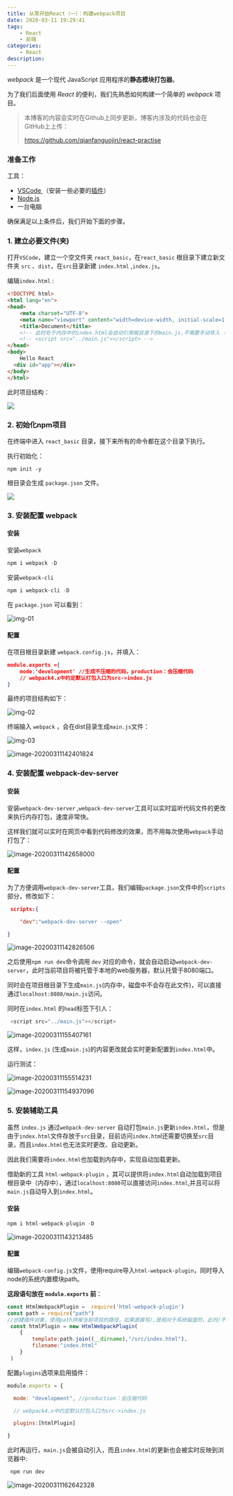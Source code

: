 ```yaml
---
title: 从零开始React（一）：构建webpack项目
date: 2020-03-11 19:29:41
tags:
	- React
	- 前端
categories:
	- React
description:
---
```


*webpack* 是一个现代 JavaScript 应用程序的**静态模块打包器**。

为了我们后面使用 *React*  的便利，我们先熟悉如何构建一个简单的 *webpack*  项目。

<!--more-->

>   本博客的内容会实时在Github上同步更新，博客内涉及的代码也会在GitHub上上传：
>
>   https://github.com/qianfanguojin/react-practise

### 准备工作

工具：

-   [VSCode ](https://code.visualstudio.com/)（安装一些必要的[插件](https://segmentfault.com/a/1190000006697219)）
-   [Node.js](https://nodejs.org/en/)  
-   一台电脑

确保满足以上条件后，我们开始下面的步骤。

### 1. 建立必要文件(夹)

打开`VSCode`，建立一个空文件夹 `react_basic`，在`react_basic` 根目录下建立新文件夹 `src` 、`dist`，在`src`目录新建 `index.html` ,`index.js`。

编辑`index.html` :

```html
<!DOCTYPE html>
<html lang="en">
<head>
    <meta charset="UTF-8">
    <meta name="viewport" content="width=device-width, initial-scale=1.0">
    <title>Document</title>
    <!-- 此时处于内存中的index.html会自动引用根目录下的main.js,不需要手动导入 -->
    <!-- <script src="../main.js"></script> -->
</head>
<body>
    Hello React
  <div id="app"></div>
</body>
</html>
```

此时项目结构：

![](https://cdn.jsdelivr.net/gh/qianfanguojin/ImageHosting_1/hexo/20200311202537.png)

### 2. 初始化npm项目

在终端中进入 `react_basic` 目录，接下来所有的命令都在这个目录下执行。

执行初始化：

```
npm init -y
```

根目录会生成 `package.json` 文件。

![](https://cdn.jsdelivr.net/gh/qianfanguojin/ImageHosting_1/hexo/20200311202953.png)

### 3. 安装配置 webpack

#### 安装

安装`webpack`

```javascript
npm i webpack -D
```

安装`webpack-cli`

```javascript
npm i webpack-cli -D
```

在 `package.json` 可以看到：

![img-01](https://cdn.jsdelivr.net/gh/qianfanguojin/ImageHosting_1/hexo/20200311195622.png)

#### 配置

在项目根目录新建 `webpack.config.js`，并填入：

```json
module.exports ={
	mode:'development' //生成不压缩的代码，production：会压缩代码
    // webpack4.x中约定默认打包入口为src->index.js
}
```



最终的项目结构如下：

![img-02](https://cdn.jsdelivr.net/gh/qianfanguojin/ImageHosting_1/hexo/20200311195712.png)



终端输入 `webpack` ，会在dist目录生成`main.js`文件：

![img-03](https://cdn.jsdelivr.net/gh/qianfanguojin/ImageHosting_1/hexo/20200311195757.png)

![image-20200311142401824](https://cdn.jsdelivr.net/gh/qianfanguojin/ImageHosting_1/hexo/20200311195811.png)

### 4. 安装配置 webpack-dev-server

#### 安装

安装`webpack-dev-server` ,`webpack-dev-server`工具可以实时监听代码文件的更改来执行内存打包，速度非常快。

这样我们就可以实时在网页中看到代码修改的效果，而不用每次使用`webpack`手动打包了：

![image-20200311142658000](https://cdn.jsdelivr.net/gh/qianfanguojin/ImageHosting_1/hexo/20200311195842.png)

#### 配置

为了方便调用`webpack-dev-server`工具，我们编辑`package.json`文件中的`scripts`部分，修改如下：

```json
 scripts:{

    "dev":"webpack-dev-server --open"

}
```

![image-20200311142826506](https://cdn.jsdelivr.net/gh/qianfanguojin/ImageHosting_1/hexo/20200311195853.png)

之后使用`npm run dev`命令调用 `dev` 对应的命令，就会自动启动`webpack-dev-server`，此时当前项目将被托管于本地的web服务器，默认托管于8080端口。

同时会在项目根目录下生成`main.js`(内存中，磁盘中不会存在此文件)，可以直接通过`localhost:8080/main.js`访问。

同时在`index.html` 的`head`标签下引人：

```javascript
 <script src="../main.js"></script>
```

![image-20200311155407161](https://cdn.jsdelivr.net/gh/qianfanguojin/ImageHosting_1/hexo/20200311200732.png)

这样，`index.js` (生成`main.js`)的内容更改就会实时更新配置到`index.html`中。

运行测试：

![image-20200311155514231](https://cdn.jsdelivr.net/gh/qianfanguojin/ImageHosting_1/hexo/20200311200807.png)

![image-20200311154937096](https://cdn.jsdelivr.net/gh/qianfanguojin/ImageHosting_1/hexo/20200311200836.png)



### 5. 安装辅助工具

虽然 `index.js` 通过`webpack-dev-server` 自动打包`main.js`更新`index.html`，但是由于`index.html`文件存放于`src`目录，目前访问`index.htm`l还需要切换至`src`目录，而且`index.html`也无法实时更改、自动更新。

因此我们需要将`index.html`也加载到内存中，实现自动加载更新。

借助新的工具 `html-webpack-plugin` ，其可以提供将`index.html`自动加载到项目根目录中（内存中），通过`localhost:8080`可以直接访问`index.html`,并且可以将`main.js`自动导入到`index.html`。

#### 安装

```javascript
npm i html-webpack-plugin -D
```

![image-20200311143213485](https://cdn.jsdelivr.net/gh/qianfanguojin/ImageHosting_1/hexo/20200311200940.png)

#### 配置

编辑`webpack-config.js`文件，使用require导入`html-webpack-plugin`，同时导入node的系统内置模块path。

**这段语句放在 `module.exports`  前**：

```javascript
const HtmlWebpackPlugin =  require('html-webpack-plugin')
const path = require("path")
//创建插件对象，使用path拼接当前项目的路径，如果直接写/,是相对于系统磁盘的，此时/不代表项目的根目录，因此需要使用path模块进行拼接
 const htmlPlugin = new HtmlWebpackPlugin(
    {
        template:path.join((__dirname),"/src/index.html"),
        filename:"index.html"
    }
 )

```

配置`plugins`选项来启用插件：

```js
module.exports = {

  mode: "development", //production：会压缩代码

  // webpack4.x中约定默认打包入口为src->index.js

  plugins:[htmlPlugin]

}
```

此时再运行，`main.js`会被自动引入，而且`index.html`的更新也会被实时反映到浏览器中:

```javascript
 npm run dev
```

![image-20200311162642328](https://cdn.jsdelivr.net/gh/qianfanguojin/ImageHosting_1/hexo/20200311201013.png)

